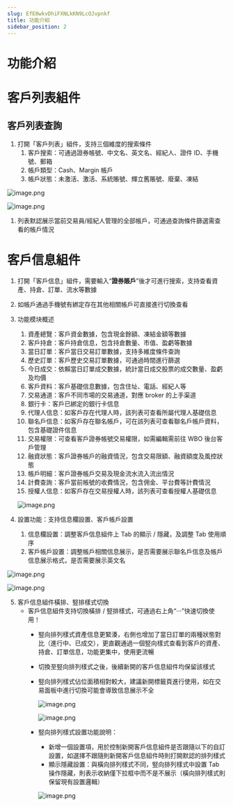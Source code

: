 ```yaml
---
slug: EfE0wkvDhiFXNLkKN9LcOJvpnkf
title: 功能介紹
sidebar_position: 2
---
```



# 功能介紹


# 客戶列表組件


## 客戶列表查詢

1. 打開「客戶列表」組件，支持三個維度的搜索條件
    1. 客戶搜索：可通過證券帳號、中文名、英文名、經紀人、證件 ID、手機號、郵箱
    2. 帳戶類型：Cash、Margin 帳戶
    3. 帳戶狀態：未激活、激活、系統賬號、輝立舊賬號、廢棄、凍結

![image.png](/assets/b6e6338d56a1fe7b1df698b62af8ebfc.png)


![image.png](/assets/a21e8964397c5edbb2b24766984e2a6b.png)

1. 列表默認展示當前交易員/經紀人管理的全部帳戶，可通過查詢條件篩選需查看的帳戶情況

# 客戶信息組件

1. 打開「客戶信息」組件，需要輸入“**證券賬戶**”後才可進行搜索，支持查看資產、持倉、訂單、流水等數據
2. 如帳戶通過手機號有綁定存在其他相關帳戶可直接進行切換查看
3. 功能模块概述
    1. 資產總覽：客戶資金數據，包含現金餘額、凍結金額等數據
    2. 客戶持倉：客戶持倉信息，包含持倉數量、市值、盈虧等數據
    3. 當日訂單：客戶當日交易訂單數據，支持多維度條件查詢
    4. 歷史訂單：客戶歷史交易訂單數據，可通過時間進行篩選
    5. 今日成交：依賴當日訂單成交數據，統計當日成交股票的成交數量、盈虧及均價
    6. 客戶資料：客戶基礎信息數據，包含住址、電話、經紀人等
    7. 交易通道：客戶不同市場的交易通道，對應 broker 的上手渠道
    8. 銀行卡：客戶已綁定的銀行卡信息
    9. 代理人信息：如客戶存在代理人時，該列表可查看所屬代理人基礎信息
    10. 聯名戶信息：如客戶存在聯名帳戶，可在該列表可查看聯名戶帳戶資料，包含基礎證件信息
    11. 交易權限：可查看客戶證券帳號交易權限，如需編輯需前往 WBO 後台客戶管理
    12. 融資狀態：客戶證券帳戶的融資情況，包含交易限額、融資額度及風控狀態
    13. 帳戶明細：客戶證券帳戶交易及現金流水流入流出情況
    14. 計費查詢：客戶當前帳號的收費情況，包含佣金、平台費等計費情況
    15. 授權人信息：如客戶存在交易授權人時，該列表可查看授權人基礎信息

    ![image.png](/assets/4283f59af0cd44228cdc70cdda51d9aa.png)

4. 設置功能：支持信息欄設置、客戶帳戶設置
    1. 信息欄設置：調整客戶信息組件上 Tab 的顯示 / 隱藏，及調整 Tab 使用順序
    2. 客戶帳戶設置：調整帳戶相關信息展示，是否需要展示聯名戶信息及帳戶信息展示格式，是否需要展示英文名

![image.png](/assets/dc4c59c2ef3e3ecdd8916fa0fc914499.png)


![image.png](/assets/c3076068c0ba2586d2aef8b6fe82fb24.png)

5. 客戶信息組件橫排、竪排樣式切換
    - 客戶信息組件支持切換橫排 / 竪排樣式，可通過右上角“···”快速切換使用！
        - 竪向排列樣式資產信息更緊湊，右側也增加了當日訂單的兩種狀態對比（進行中、已成交），更直觀通過一個竪向樣式查看到客戶的資產、持倉、訂單信息，功能更集中，使用更流暢
        - 切換至竪向排列樣式之後，後續新開的客戶信息組件均保留該樣式
        - 竪向排列樣式佔位面積相對較大，建議新開標籤頁進行使用，如在交易面板中進行切換可能會導致信息展示不全

            ![image.png](/assets/def711928f1d5d64f138c66925bbf90c.png)


            ![image.png](/assets/c9f881fcf721007571764870c49fff5a.png)

        - 竪向排列樣式設置功能說明：
            - 新增一個設置項，用於控制新開客戶信息組件是否跟隨以下的自訂設置，如選擇不跟隨則新開客戶信息組件時則打開默認的排列樣式
            - 顯示隱藏設置：與橫向排列樣式不同，竪向排列樣式中設置 Tab 操作隱藏，則表示收納僅下拉框中而不是不展示（橫向排列樣式則保留現有設置邏輯）

            ![image.png](/assets/7f489f44e08626a1e0555b39cb68a5ca.png)

